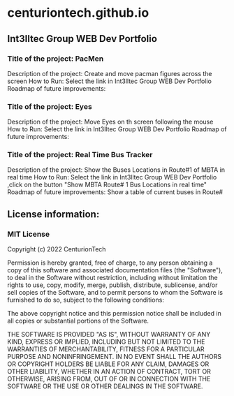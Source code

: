 # centuriontech.github.io

## Int3lltec Group WEB Dev Portfolio
### Title of the project: PacMen
Description of the project: Create and move pacman figures across the screen
How to Run: Select the link in Int3lltec Group WEB Dev Portfolio 
Roadmap of future improvements: 

### Title of the project: Eyes
Description of the project: Move Eyes on th screen following the mouse
How to Run: Select the link in Int3lltec Group WEB Dev Portfolio 
Roadmap of future improvements: 

### Title of the project: Real Time Bus Tracker
Description of the project: Show the Buses Locations in Route#1 of MBTA in real time
How to Run: Select the link in Int3lltec Group WEB Dev Portfolio ,click on the button "Show MBTA Route# 1 Bus Locations in real time"
Roadmap of future improvements: Show a table of current buses in Route#

## License information: 

### MIT License

Copyright (c) 2022 CenturionTech

Permission is hereby granted, free of charge, to any person obtaining a copy
of this software and associated documentation files (the "Software"), to deal
in the Software without restriction, including without limitation the rights
to use, copy, modify, merge, publish, distribute, sublicense, and/or sell
copies of the Software, and to permit persons to whom the Software is
furnished to do so, subject to the following conditions:

The above copyright notice and this permission notice shall be included in all
copies or substantial portions of the Software.

THE SOFTWARE IS PROVIDED "AS IS", WITHOUT WARRANTY OF ANY KIND, EXPRESS OR
IMPLIED, INCLUDING BUT NOT LIMITED TO THE WARRANTIES OF MERCHANTABILITY,
FITNESS FOR A PARTICULAR PURPOSE AND NONINFRINGEMENT. IN NO EVENT SHALL THE
AUTHORS OR COPYRIGHT HOLDERS BE LIABLE FOR ANY CLAIM, DAMAGES OR OTHER
LIABILITY, WHETHER IN AN ACTION OF CONTRACT, TORT OR OTHERWISE, ARISING FROM,
OUT OF OR IN CONNECTION WITH THE SOFTWARE OR THE USE OR OTHER DEALINGS IN THE
SOFTWARE.
